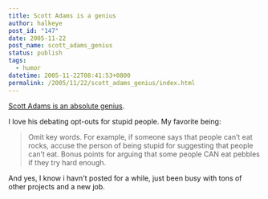 ```yaml
---
title: Scott Adams is a genius
author: halkeye
post_id: "147"
date: 2005-11-22
post_name: scott_adams_genius
status: publish
tags:
  - humor
datetime: 2005-11-22T08:41:53+0800
permalink: /2005/11/22/scott_adams_genius/index.html
---
```


[Scott Adams is an absolute genius](https://web.archive.org/web/20051210054157/http://dilbertblog.typepad.com:80/the_dilbert_blog/2005/11/results_of_why_.html).

I love his debating opt-outs for stupid people. My favorite being:



> Omit key words. For example, if someone says that people can’t eat rocks, accuse the person of being stupid for suggesting that people can’t eat. Bonus points for arguing that some people CAN eat pebbles if they try hard enough.



And yes, I know i havn't posted for a while, just been busy with tons of other projects and a new job.
